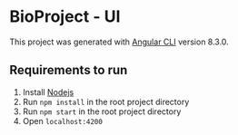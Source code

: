 # BioProject - UI

This project was generated with [Angular CLI](https://github.com/angular/angular-cli) version 8.3.0.

## Requirements to run
1. Install [Nodejs](https://nodejs.org/en/)
2. Run `npm install` in the root project directory
3. Run `npm start` in the root project directory
4. Open `localhost:4200`